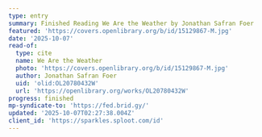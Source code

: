 ```yaml
---
type: entry
summary: Finished Reading We Are the Weather by Jonathan Safran Foer
featured: 'https://covers.openlibrary.org/b/id/15129867-M.jpg'
date: '2025-10-07'
read-of:
  type: cite
  name: We Are the Weather
  photo: 'https://covers.openlibrary.org/b/id/15129867-M.jpg'
  author: Jonathan Safran Foer
  uid: 'olid:OL20780432W'
  url: 'https://openlibrary.org/works/OL20780432W'
progress: finished
mp-syndicate-to: 'https://fed.brid.gy/'
updated: '2025-10-07T02:27:38.004Z'
client_id: 'https://sparkles.sploot.com/id'
---
```


